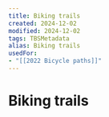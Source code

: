 ```yaml
---
title: Biking trails
created: 2024-12-02
modified: 2024-12-02
tags: TBSMetadata
alias: Biking trails
usedFor:
- "[[2022 Bicycle paths]]"
---
```

# Biking trails
